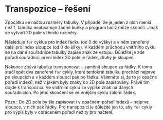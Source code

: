 # Transpozice – řešení

Zpočátku se načtou rozměry tabulky. V případě, že je jeden z nich menší než 1, tabulka neobsahuje žádné buňky a program
tudíž může skončit. Jinak se vytvoří 2D pole s těmito rozměry.

Následuje `for` cyklus pro index řádku (od 0 do výšky) a v něm zanořený další pro index sloupce (od 0 do šířky). V
každém průchodu vnitřního cyklu se na dané souřadnice tabulky zapíše znak ze vstupu. Důležité je zde pořadí souřadnic:
první index 2D pole je řádek, druhý je sloupec.

Nakonec zbývá tabulku transponovat – zaměnit sloupce za řádky. K tomu stačí opět dva zanořené `for` cykly, které
tentokrát tabulku prochází nejprve po sloupcích a v každém sloupci pak po řádku. Všimněte si, že to je opačné pořadí
indexů, než v jakém byly znaky do 2D pole zapisovány. Právě tím dojde k transpozici. Ve vnitřním cyklu se vypíše znak na
daných souřadnicích. Po jeho skončení se ve vnějším cyklu zalomí řádek.

Pozn.: Do 2D pole by šlo zapisovat i v opačném pořadí indexů – nejprve sloupce, v nich pak řádky. Pro transpozici je
důležité jen to, aby `for` cykly pro výpis byly v obráceném pořadí než ty pro načtení.
